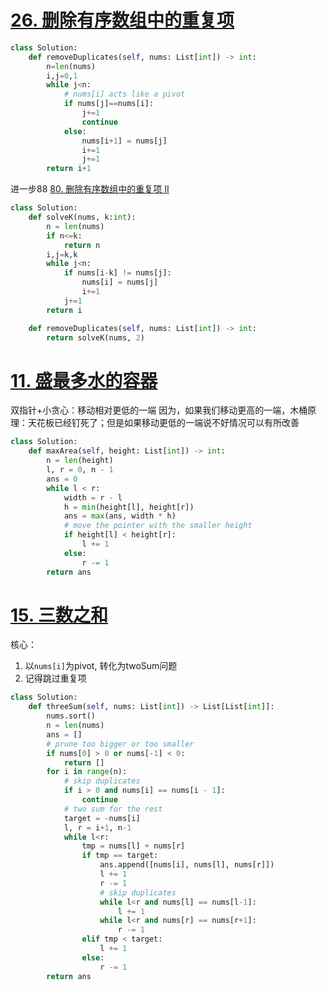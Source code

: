 # [26. 删除有序数组中的重复项](https://leetcode.cn/problems/remove-duplicates-from-sorted-array/)
```python fold
class Solution:
    def removeDuplicates(self, nums: List[int]) -> int:
        n=len(nums)
        i,j=0,1
        while j<n:
            # nums[i] acts like a pivot
            if nums[j]==nums[i]:
                j+=1
                continue
            else:
                nums[i+1] = nums[j]
                i+=1
                j+=1
        return i+1
```

进一步88 [80. 删除有序数组中的重复项 II](https://leetcode.cn/problems/remove-duplicates-from-sorted-array-ii/)
```python fold
class Solution:
	def solveK(nums, k:int):
        n = len(nums)
        if n<=k:
            return n
        i,j=k,k
        while j<n:
            if nums[i-k] != nums[j]:
                nums[i] = nums[j]
                i+=1
            j+=1
        return i

    def removeDuplicates(self, nums: List[int]) -> int:
        return solveK(nums, 2)

```

# [11. 盛最多水的容器](https://leetcode.cn/problems/container-with-most-water/)
双指针+小贪心：移动相对更低的一端
因为，如果我们移动更高的一端，木桶原理：天花板已经钉死了；但是如果移动更低的一端说不好情况可以有所改善
```python fold
class Solution:
    def maxArea(self, height: List[int]) -> int:
        n = len(height)
        l, r = 0, n - 1
        ans = 0
        while l < r:
            width = r - l
            h = min(height[l], height[r])
            ans = max(ans, width * h)
            # move the pointer with the smaller height
            if height[l] < height[r]:
                l += 1
            else:
                r -= 1
        return ans 
```

# [15. 三数之和](https://leetcode.cn/problems/3sum/)
核心：
1. 以`nums[i]`为pivot, 转化为twoSum问题
2. 记得跳过重复项
```python fold
class Solution:
    def threeSum(self, nums: List[int]) -> List[List[int]]:
        nums.sort()
        n = len(nums)
        ans = []
        # prune too bigger or too smaller
        if nums[0] > 0 or nums[-1] < 0:
            return []
        for i in range(n):
            # skip duplicates
            if i > 0 and nums[i] == nums[i - 1]:
                continue
            # two sum for the rest
            target = -nums[i]
            l, r = i+1, n-1
            while l<r:
                tmp = nums[l] + nums[r]
                if tmp == target:
                    ans.append([nums[i], nums[l], nums[r]])
                    l += 1
                    r -= 1
                    # skip duplicates
                    while l<r and nums[l] == nums[l-1]:
                        l += 1
                    while l<r and nums[r] == nums[r+1]:
                        r -= 1
                elif tmp < target:
                    l += 1
                else:
                    r -= 1
        return ans
```

